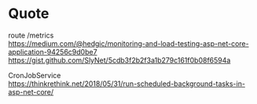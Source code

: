 # Quote

route /metrics  
https://medium.com/@hedgic/monitoring-and-load-testing-asp-net-core-application-94256c9d0be7  
https://gist.github.com/SlyNet/5cdb3f2b2f3a1b279c161f0b08f6594a  

CronJobService  
https://thinkrethink.net/2018/05/31/run-scheduled-background-tasks-in-asp-net-core/  

